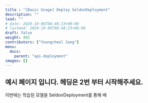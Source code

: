 ```yaml
---
title : "[Basic Usage] Deploy SeldonDeployment"
description: ""
lead: ""
# date: 2020-10-06T08:48:23+00:00
# lastmod: 2020-10-06T08:48:23+00:00
draft: false
weight: 402
contributors: ["Youngcheol Jang"]
menu:
  docs:
    parent: "api-deployment"
images: []
---
```





## 예시 페이지 입니다. 헤딩은 2번 부터 시작해주세요.

이번에는 학습된 모델을 SeldonDeployment를 통해 배
